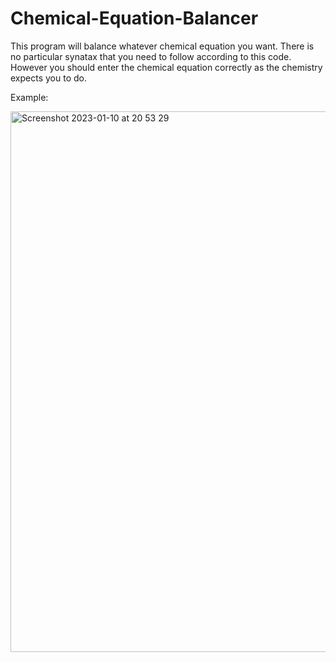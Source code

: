 # Chemical-Equation-Balancer

This program will balance whatever chemical equation you want. There is no particular synatax that you need to follow according to this code. However you should enter the chemical equation correctly as the chemistry expects you to do.

Example:

<img width="865" alt="Screenshot 2023-01-10 at 20 53 29" src="https://user-images.githubusercontent.com/62298338/211649378-f89fd58d-9b13-4fe8-9d29-83b3735a10c0.png">
